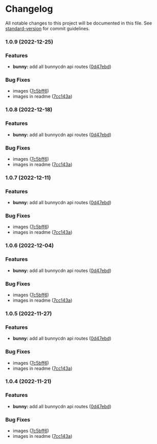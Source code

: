 # Changelog

All notable changes to this project will be documented in this file. See [standard-version](https://github.com/conventional-changelog/standard-version) for commit guidelines.

### 1.0.9 (2022-12-25)


### Features

* **bunny:** add all bunnycdn api routes ([0d47ebd](https://github.com/dan-online/bunnycdn-stream/commit/0d47ebd39c2ea027cbcc64acd2cd29df1daf6206))


### Bug Fixes

* images ([7c5bff6](https://github.com/dan-online/bunnycdn-stream/commit/7c5bff68481a4dce98557910321f6c4c1fa1ceba))
* images in readme ([7cc143a](https://github.com/dan-online/bunnycdn-stream/commit/7cc143a9b6290a03317d2407c5b7885c347cdf35))

### 1.0.8 (2022-12-18)


### Features

* **bunny:** add all bunnycdn api routes ([0d47ebd](https://github.com/dan-online/bunnycdn-stream/commit/0d47ebd39c2ea027cbcc64acd2cd29df1daf6206))


### Bug Fixes

* images ([7c5bff6](https://github.com/dan-online/bunnycdn-stream/commit/7c5bff68481a4dce98557910321f6c4c1fa1ceba))
* images in readme ([7cc143a](https://github.com/dan-online/bunnycdn-stream/commit/7cc143a9b6290a03317d2407c5b7885c347cdf35))

### 1.0.7 (2022-12-11)


### Features

* **bunny:** add all bunnycdn api routes ([0d47ebd](https://github.com/dan-online/bunnycdn-stream/commit/0d47ebd39c2ea027cbcc64acd2cd29df1daf6206))


### Bug Fixes

* images ([7c5bff6](https://github.com/dan-online/bunnycdn-stream/commit/7c5bff68481a4dce98557910321f6c4c1fa1ceba))
* images in readme ([7cc143a](https://github.com/dan-online/bunnycdn-stream/commit/7cc143a9b6290a03317d2407c5b7885c347cdf35))

### 1.0.6 (2022-12-04)


### Features

* **bunny:** add all bunnycdn api routes ([0d47ebd](https://github.com/dan-online/bunnycdn-stream/commit/0d47ebd39c2ea027cbcc64acd2cd29df1daf6206))


### Bug Fixes

* images ([7c5bff6](https://github.com/dan-online/bunnycdn-stream/commit/7c5bff68481a4dce98557910321f6c4c1fa1ceba))
* images in readme ([7cc143a](https://github.com/dan-online/bunnycdn-stream/commit/7cc143a9b6290a03317d2407c5b7885c347cdf35))

### 1.0.5 (2022-11-27)


### Features

* **bunny:** add all bunnycdn api routes ([0d47ebd](https://github.com/dan-online/bunnycdn-stream/commit/0d47ebd39c2ea027cbcc64acd2cd29df1daf6206))


### Bug Fixes

* images ([7c5bff6](https://github.com/dan-online/bunnycdn-stream/commit/7c5bff68481a4dce98557910321f6c4c1fa1ceba))
* images in readme ([7cc143a](https://github.com/dan-online/bunnycdn-stream/commit/7cc143a9b6290a03317d2407c5b7885c347cdf35))

### 1.0.4 (2022-11-21)


### Features

* **bunny:** add all bunnycdn api routes ([0d47ebd](https://github.com/dan-online/bunnycdn-stream/commit/0d47ebd39c2ea027cbcc64acd2cd29df1daf6206))


### Bug Fixes

* images ([7c5bff6](https://github.com/dan-online/bunnycdn-stream/commit/7c5bff68481a4dce98557910321f6c4c1fa1ceba))
* images in readme ([7cc143a](https://github.com/dan-online/bunnycdn-stream/commit/7cc143a9b6290a03317d2407c5b7885c347cdf35))

